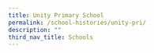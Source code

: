 ```yaml
---
title: Unity Primary School
permalink: /school-histories/unity-pri/
description: ""
third_nav_title: Schools
---
```



